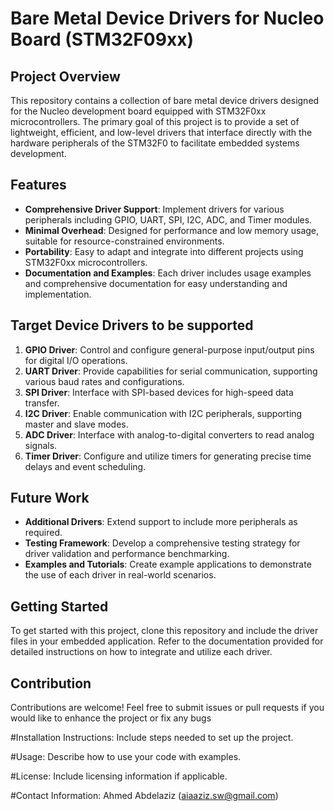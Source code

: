 # Bare Metal Device Drivers for Nucleo Board (STM32F09xx)

## Project Overview

This repository contains a collection of bare metal device drivers designed for the Nucleo development board equipped with STM32F0xx microcontrollers. The primary goal of this project is to provide a set of lightweight, efficient, and low-level drivers that interface directly with the hardware peripherals of the STM32F0 to facilitate embedded systems development.

## Features

- **Comprehensive Driver Support**: Implement drivers for various peripherals including GPIO, UART, SPI, I2C, ADC, and Timer modules.
- **Minimal Overhead**: Designed for performance and low memory usage, suitable for resource-constrained environments.
- **Portability**: Easy to adapt and integrate into different projects using STM32F0xx microcontrollers.
- **Documentation and Examples**: Each driver includes usage examples and comprehensive documentation for easy understanding and implementation.

## Target Device Drivers to be supported

1. **GPIO Driver**: Control and configure general-purpose input/output pins for digital I/O operations.
2. **UART Driver**: Provide capabilities for serial communication, supporting various baud rates and configurations.
3. **SPI Driver**: Interface with SPI-based devices for high-speed data transfer.
4. **I2C Driver**: Enable communication with I2C peripherals, supporting master and slave modes.
5. **ADC Driver**: Interface with analog-to-digital converters to read analog signals.
6. **Timer Driver**: Configure and utilize timers for generating precise time delays and event scheduling.

## Future Work

- **Additional Drivers**: Extend support to include more peripherals as required.
- **Testing Framework**: Develop a comprehensive testing strategy for driver validation and performance benchmarking.
- **Examples and Tutorials**: Create example applications to demonstrate the use of each driver in real-world scenarios.

## Getting Started

To get started with this project, clone this repository and include the driver files in your embedded application. Refer to the documentation provided for detailed instructions on how to integrate and utilize each driver.

## Contribution

Contributions are welcome! Feel free to submit issues or pull requests if you would like to enhance the project or fix any bugs


#Installation Instructions: 
Include steps needed to set up the project.

#Usage: 
Describe how to use your code with examples.

#License: Include licensing information if applicable.

#Contact Information: 
Ahmed Abdelaziz (aiaaziz.sw@gmail.com)
